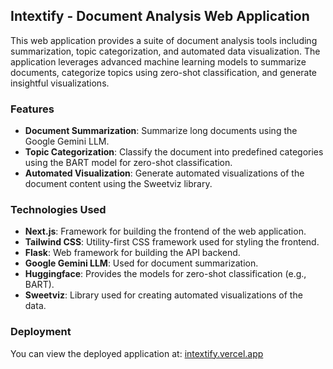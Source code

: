 ## Intextify - Document Analysis Web Application

This web application provides a suite of document analysis tools including summarization, topic categorization, and automated data visualization. The application leverages advanced machine learning models to summarize documents, categorize topics using zero-shot classification, and generate insightful visualizations.

### Features
- **Document Summarization**: Summarize long documents using the Google Gemini LLM.
- **Topic Categorization**: Classify the document into predefined categories using the BART model for zero-shot classification.
- **Automated Visualization**: Generate automated visualizations of the document content using the Sweetviz library.

### Technologies Used
- **Next.js**: Framework for building the frontend of the web application.
- **Tailwind CSS**: Utility-first CSS framework used for styling the frontend.
- **Flask**: Web framework for building the API backend.
- **Google Gemini LLM**: Used for document summarization.
- **Huggingface**: Provides the models for zero-shot classification (e.g., BART).
- **Sweetviz**: Library used for creating automated visualizations of the data.

### Deployment

You can view the deployed application at: [intextify.vercel.app](https://intextify.vercel.app)
